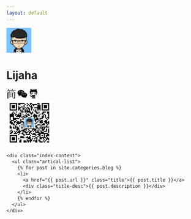 ```yaml
---
layout: default
---
```


<body>
  <div class="index-wrapper">
    <div class="aside">
      <div class="info-card">
        <img class="logo" src="logo.JPG" alt="logo" width="65px" height="65px"/>
        <h1>Lijaha</h1>
        <a href="http://www.jianshu.com/u/bb3bbe79b2a1" target="_blank"><img src="./images/jianshu.png" alt="jianshu" width="25"/></a>
        <a href="javascript:void(0)" onclick="show()"><img src="./images/wechat.png" alt="wechat" width="25" onclick="show()"/></a>
        <a href="https://github.com/lijaha" target="_blank"><img src="./images/github.png" alt="github.png" width="25"/></a>
        <div id="wechat">
          <img src="images/lijahaTalk.jpg" width="120"/>
        </div>
      </div>
      <div id="particles-js"></div>
    </div>

    <div class="index-content">
      <ul class="artical-list">
        {% for post in site.categories.blog %}
        <li>
          <a href="{{ post.url }}" class="title">{{ post.title }}</a>
          <div class="title-desc">{{ post.description }}</div>
        </li>
        {% endfor %}
      </ul>
    </div>
  </div>
</body>
